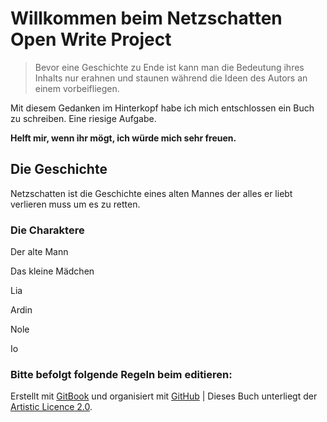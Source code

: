 # Willkommen beim Netzschatten Open Write Project

> Bevor eine Geschichte zu Ende ist kann man die Bedeutung ihres Inhalts nur erahnen und staunen während die Ideen des Autors an einem vorbeifliegen.

Mit diesem Gedanken im Hinterkopf habe ich mich entschlossen ein Buch zu schreiben. Eine riesige Aufgabe.

**Helft mir, wenn ihr mögt, ich würde mich sehr freuen.**

## Die Geschichte

Netzschatten ist die Geschichte eines alten Mannes der alles er liebt verlieren muss um es zu retten.

### Die Charaktere

Der alte Mann

Das kleine Mädchen

Lia

Ardin

Nole

Io


### Bitte befolgt folgende Regeln beim editieren:

Erstellt mit [GitBook](http://gitbook.io) und organisiert mit [GitHub](http://github.com) |
Dieses Buch unterliegt der [Artistic Licence 2.0](http://opensource.org/licenses/Artistic-2.0).
